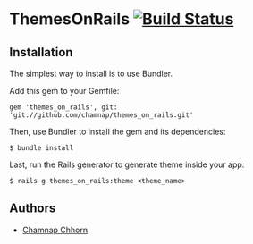 # ThemesOnRails [![Build Status](https://travis-ci.org/yoolk/themes_on_rails.png?branch=master)](https://travis-ci.org/yoolk/themes_on_rails)

## Installation

The simplest way to install is to use Bundler.

Add this gem to your Gemfile:

    gem 'themes_on_rails', git: 'git://github.com/chamnap/themes_on_rails.git'

Then, use Bundler to install the gem and its dependencies:

    $ bundle install

Last, run the Rails generator to generate theme inside your app:

    $ rails g themes_on_rails:theme <theme_name>

## Authors

* [Chamnap Chhorn](https://github.com/chamnap)

